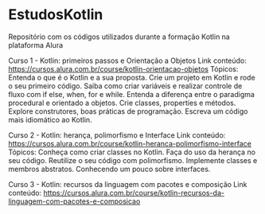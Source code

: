 # EstudosKotlin
Repositório com os códigos utilizados durante a formação Kotlin na plataforma Alura

Curso 1 - Kotlin: primeiros passos e Orientação a Objetos
Link conteúdo: https://cursos.alura.com.br/course/kotlin-orientacao-objetos
  Tópicos:
    Entenda o que é o Kotlin e a sua proposta.
    Crie um projeto em Kotlin e rode o seu primeiro código.
    Saiba como criar variáveis e realizar controle de fluxo com if else, when, for e while.
    Entenda a diferença entre o paradigma procedural e orientado a objetos.
    Crie classes, properties e métodos.
    Explore construtores, boas práticas de programação.
    Escreva um código mais idiomático ao Kotlin.
 
Curso 2 - Kotlin: herança, polimorfismo e Interface
Link conteúdo: https://cursos.alura.com.br/course/kotlin-heranca-polimorfismo-interface
  Tópicos:
    Conheça como criar classes no Kotlin.
    Faça do uso da herança no seu código.
    Reutilize o seu código com polimorfismo.
    Implemente classes e membros abstratos.
    Conhecendo um pouco sobre interfaces.

Curso 3 - Kotlin: recursos da linguagem com pacotes e composição
Link conteúdo: https://cursos.alura.com.br/course/kotlin-recursos-da-linguagem-com-pacotes-e-composicao

